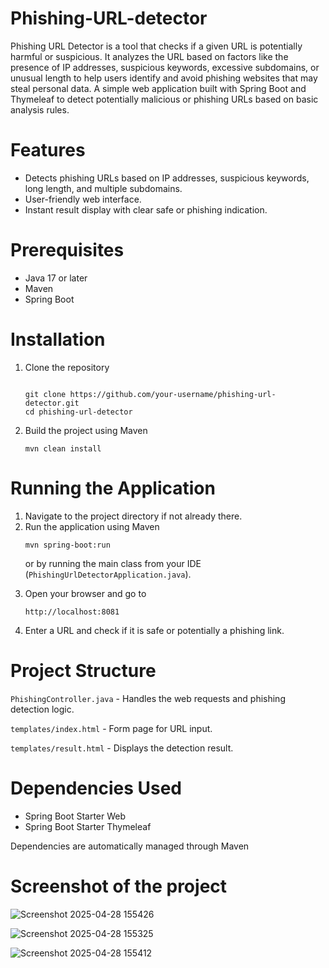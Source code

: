 # Phishing-URL-detector
Phishing URL Detector is a tool that checks if a given URL is potentially harmful or suspicious. It analyzes the URL based on factors like the presence of IP addresses, suspicious keywords, excessive subdomains, or unusual length to help users identify and avoid phishing websites that may steal personal data.
A simple web application built with Spring Boot and Thymeleaf to detect potentially malicious or phishing URLs based on basic analysis rules.

# Features
<ul> 
<li> Detects phishing URLs based on IP addresses, suspicious keywords, long length, and multiple subdomains.</li>

<li> User-friendly web interface.</li>

<li> Instant result display with clear safe or phishing indication.</li>
</ul>

# Prerequisites 
<ul> 
  <li> Java 17 or later </li>

  <li> Maven </li>

  <li> Spring Boot </li>
</ul>

# Installation
<ol>
  <li>Clone the repository</li>

```

git clone https://github.com/your-username/phishing-url-detector.git
cd phishing-url-detector
```
<li> Build the project using Maven</li>


```
mvn clean install
```
</ol>

# Running the Application
<ol type = "1">
  <li>
    Navigate to the project directory if not already there.
  </li>



<li>Run the application using Maven</li> 


```
mvn spring-boot:run
```
or by running the main class from your IDE (`PhishingUrlDetectorApplication.java`).

  <li>
  Open your browser and go to
  </li>

```
http://localhost:8081
```

<li> Enter a URL and check if it is safe or potentially a phishing link.</li>
</ol>

# Project Structure
`PhishingController.java` - Handles the web requests and phishing detection logic.

`templates/index.html` - Form page for URL input.

`templates/result.html` - Displays the detection result.

# Dependencies Used
<ul>

  
<li>Spring Boot Starter Web</li>
  

<li>Spring Boot Starter Thymeleaf</li>
</ul>
Dependencies are automatically managed through Maven


# Screenshot of the project

![Screenshot 2025-04-28 155426](https://github.com/user-attachments/assets/265bac5a-402d-4f32-9bd3-2a0260696809)

![Screenshot 2025-04-28 155325](https://github.com/user-attachments/assets/2a1f1da6-383a-4226-a0ad-1e6b888addd0)

![Screenshot 2025-04-28 155412](https://github.com/user-attachments/assets/2b1b0368-fb53-4d04-b0c2-cfe7b044a2cd)
